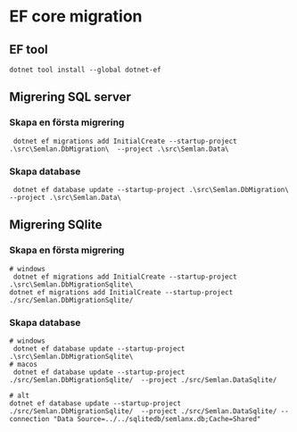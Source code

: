 # EF core migration

## EF tool

```
dotnet tool install --global dotnet-ef
```

## Migrering SQL server

### Skapa en första migrering
```
 dotnet ef migrations add InitialCreate --startup-project .\src\Semlan.DbMigration\  --project .\src\Semlan.Data\

```

### Skapa database

```
 dotnet ef database update --startup-project .\src\Semlan.DbMigration\  --project .\src\Semlan.Data\
```

## Migrering SQlite

### Skapa en första migrering
```
# windows
 dotnet ef migrations add InitialCreate --startup-project .\src\Semlan.DbMigrationSqlite\  
dotnet ef migrations add InitialCreate --startup-project ./src/Semlan.DbMigrationSqlite/  
```

### Skapa database

```
# windows
 dotnet ef database update --startup-project .\src\Semlan.DbMigrationSqlite\ 
# macos
 dotnet ef database update --startup-project ./src/Semlan.DbMigrationSqlite/  --project ./src/Semlan.DataSqlite/

# alt
dotnet ef database update --startup-project ./src/Semlan.DbMigrationSqlite/  --project ./src/Semlan.DataSqlite/ --connection "Data Source=../../sqlitedb/semlanx.db;Cache=Shared"
```